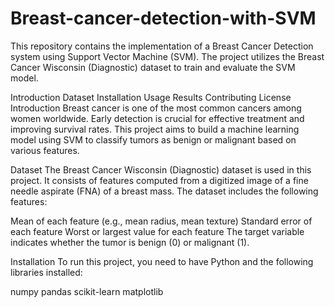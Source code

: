 # Breast-cancer-detection-with-SVM
This repository contains the implementation of a Breast Cancer Detection system using Support Vector Machine (SVM). The project utilizes the Breast Cancer Wisconsin (Diagnostic) dataset to train and evaluate the SVM model.

Introduction 
Dataset
Installation
Usage
Results
Contributing
License
Introduction
Breast cancer is one of the most common cancers among women worldwide. Early detection is crucial for effective treatment and improving survival rates. This project aims to build a machine learning model using SVM to classify tumors as benign or malignant based on various features.

Dataset
The Breast Cancer Wisconsin (Diagnostic) dataset is used in this project. It consists of features computed from a digitized image of a fine needle aspirate (FNA) of a breast mass. The dataset includes the following features:

Mean of each feature (e.g., mean radius, mean texture)
Standard error of each feature
Worst or largest value for each feature
The target variable indicates whether the tumor is benign (0) or malignant (1).

Installation
To run this project, you need to have Python and the following libraries installed:

numpy
pandas
scikit-learn
matplotlib
